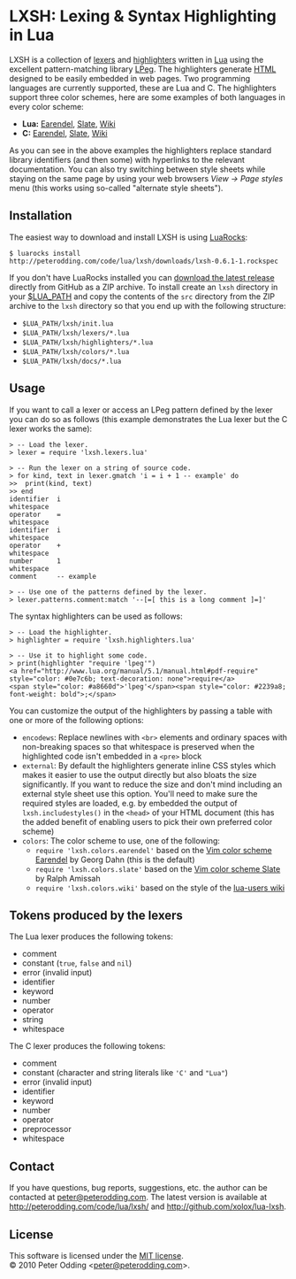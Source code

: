 # LXSH: Lexing & Syntax Highlighting in Lua

LXSH is a collection of [lexers][lexing] and [highlighters][highlighting] written in [Lua][lua] using the excellent pattern-matching library [LPeg][lpeg]. The highlighters generate [HTML][html] designed to be easily embedded in web pages. Two programming languages are currently supported, these are Lua and C. The highlighters support three color schemes, here are some examples of both languages in every color scheme:

 * **Lua:** [Earendel](http://peterodding.com/code/lua/lxsh/examples/earendel/apr.lua.html), [Slate](http://peterodding.com/code/lua/lxsh/examples/slate/apr.lua.html), [Wiki](http://peterodding.com/code/lua/lxsh/examples/wiki/apr.lua.html)
 * **C:** [Earendel](http://peterodding.com/code/lua/lxsh/examples/earendel/lua_apr.c.html), [Slate](http://peterodding.com/code/lua/lxsh/examples/slate/lua_apr.c.html), [Wiki](http://peterodding.com/code/lua/lxsh/examples/wiki/lua_apr.c.html)

As you can see in the above examples the highlighters replace standard library identifiers (and then some) with hyperlinks to the relevant documentation. You can also try switching between style sheets while staying on the same page by using your web browsers *View → Page styles* menu (this works using so-called "alternate style sheets").

## Installation

The easiest way to download and install LXSH is using [LuaRocks][luarocks]:

    $ luarocks install http://peterodding.com/code/lua/lxsh/downloads/lxsh-0.6.1-1.rockspec

If you don't have LuaRocks installed you can [download the latest release][zipball] directly from GitHub as a ZIP archive. To install create an `lxsh` directory in your [$LUA_PATH][lua_path] and copy the contents of the `src` directory from the ZIP archive to the `lxsh` directory so that you end up with the following structure:

 * `$LUA_PATH/lxsh/init.lua`
 * `$LUA_PATH/lxsh/lexers/*.lua`
 * `$LUA_PATH/lxsh/highlighters/*.lua`
 * `$LUA_PATH/lxsh/colors/*.lua`
 * `$LUA_PATH/lxsh/docs/*.lua`

## Usage

If you want to call a lexer or access an LPeg pattern defined by the lexer you can do so as follows (this example demonstrates the Lua lexer but the C lexer works the same):

    > -- Load the lexer.
    > lexer = require 'lxsh.lexers.lua'

    > -- Run the lexer on a string of source code.
    > for kind, text in lexer.gmatch 'i = i + 1 -- example' do
    >>  print(kind, text)
    >> end
    identifier  i
    whitespace   
    operator    =
    whitespace   
    identifier  i
    whitespace   
    operator    +
    whitespace   
    number      1
    whitespace   
    comment     -- example

    > -- Use one of the patterns defined by the lexer.
    > lexer.patterns.comment:match '--[=[ this is a long comment ]=]'

The syntax highlighters can be used as follows:

    > -- Load the highlighter.
    > highlighter = require 'lxsh.highlighters.lua'

    > -- Use it to highlight some code.
    > print(highlighter "require 'lpeg'")
    <a href="http://www.lua.org/manual/5.1/manual.html#pdf-require" style="color: #0e7c6b; text-decoration: none">require</a>
    <span style="color: #a8660d">'lpeg'</span><span style="color: #2239a8; font-weight: bold">;</span>

You can customize the output of the highlighters by passing a table with one or more of the following options:

 * `encodews`: Replace newlines with `<br>` elements and ordinary spaces with non-breaking spaces so that whitespace is preserved when the highlighted code isn't embedded in a `<pre>` block
 * `external`: By default the highlighters generate inline CSS styles which makes it easier to use the output directly but also bloats the size significantly. If you want to reduce the size and don't mind including an external style sheet use this option. You'll need to make sure the required styles are loaded, e.g. by embedded the output of `lxsh.includestyles()` in the `<head>` of your HTML document (this has the added benefit of enabling users to pick their own preferred color scheme)
 * `colors`: The color scheme to use, one of the following:
   * `require 'lxsh.colors.earendel'` based on the [Vim color scheme Earendel][earendel] by Georg Dahn (this is the default)
   * `require 'lxsh.colors.slate'` based on the [Vim color scheme Slate][slate] by Ralph Amissah
   * `require 'lxsh.colors.wiki'` based on the style of the [lua-users wiki][lua_wiki]

## Tokens produced by the lexers

The Lua lexer produces the following tokens:

 * comment
 * constant (`true`, `false` and `nil`)
 * error (invalid input)
 * identifier
 * keyword
 * number
 * operator
 * string
 * whitespace

The C lexer produces the following tokens:

 * comment
 * constant (character and string literals like `'C'` and `"Lua"`)
 * error (invalid input)
 * identifier
 * keyword 
 * number
 * operator
 * preprocessor
 * whitespace

## Contact

If you have questions, bug reports, suggestions, etc. the author can be contacted at <peter@peterodding.com>. The latest version is available at <http://peterodding.com/code/lua/lxsh/> and <http://github.com/xolox/lua-lxsh>.

## License

This software is licensed under the [MIT license][mit].  
© 2010 Peter Odding &lt;<peter@peterodding.com>&gt;.

[lexing]: http://en.wikipedia.org/wiki/Lexical_analysis
[highlighting]: http://en.wikipedia.org/wiki/Syntax_highlighting
[lua]: http://www.lua.org/
[lpeg]: http://www.inf.puc-rio.br/~roberto/lpeg/
[html]: http://en.wikipedia.org/wiki/HTML
[lua_example]: http://peterodding.com/code/lua/lxsh/examples/apr.lua.html
[c_example]: http://peterodding.com/code/lua/lxsh/examples/lua_apr.c.html
[luarocks]: http://www.luarocks.org/
[zipball]: http://github.com/xolox/lua-lxsh/zipball/master
[lua_path]: http://www.lua.org/manual/5.1/manual.html#pdf-package.path
[earendel]: http://www.vim.org/scripts/script.php?script_id=2188
[slate]: http://code.google.com/p/vim/source/browse/runtime/colors/slate.vim
[lua_wiki]: http://lua-users.org/wiki/
[mit]: http://en.wikipedia.org/wiki/MIT_License
